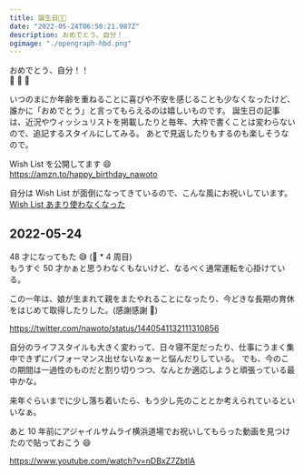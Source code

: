 ```yaml
---
title: 誕生日🎂🎉
date: "2022-05-24T06:50:21.987Z"
description: おめでとう、自分！
ogimage: "./opengraph-hbd.png"
---
```


おめでとう、自分！！  
🎉 🎉 🎉

いつのまにか年齢を重ねることに喜びや不安を感じることも少なくなったけど、誰かに「おめでとう」と言ってもらえるのは嬉しいものです。
誕生日の記事は、近況やウィッシュリストを掲載したりと毎年、大枠で書くことは変わらないので、追記するスタイルにしてみる。
あとで見返したりもするのも楽しそうなので。

Wish List を公開してます 😄  
https://amzn.to/happy_birthday_nawoto

自分は Wish List が面倒になってきているので、こんな風にお祝いしています。  
[Wish List あまり使わなくなった](https://nawo.to/2022/05/20/wishlist-isnot-offen-used/)

## 2022-05-24

48 才になってもた 😅 (🐯 \* 4 周目)  
もうすぐ 50 才かぁと思うわなくもないけど、なるべく通常運転を心掛けている。

この一年は、娘が生まれて親をまたやれることになったり、今どきな長期の育休をはじめて取得したりした。(感謝感謝 🌻)

https://twitter.com/nawoto/status/1440541132111310856

自分のライフスタイルも大きく変わって、日々寝不足だったり、仕事にうまく集中できずにパフォーマンス出せないなぁーと悩んだりしている。
でも、今のこの期間は一過性のものだと割り切りつつ、なんとか適応しようと頑張っている最中かな。

来年ぐらいまでに少し落ち着いたら、もう少し先のこととか考えられているといいなぁ。

あと 10 年前にアジャイルサムライ横浜道場でお祝いしてもらった動画を見つけたので貼っておこう 😄

https://www.youtube.com/watch?v=nDBxZ7ZbtlA

